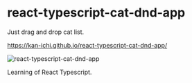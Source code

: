 # react-typescript-cat-dnd-app
Just drag and drop cat list.

https://kan-ichi.github.io/react-typescript-cat-dnd-app/

![react-typescript-cat-dnd-app](https://user-images.githubusercontent.com/43694066/193392789-8cc561f8-ab3e-45cb-9e71-5ce3b155c294.gif)

Learning of React Typescript.
